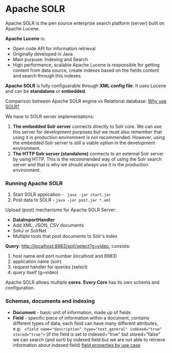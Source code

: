 # Apache SOLR

Apache SOLR is the pen source enterprise search platform (server) built on Apache Lucene. 

__Apache Lucene__ is:
* Open code API for information retrieval
* Originally developed in Java
* Main purpuse: Indexing and Search
* High performance, scalable
Apache Lucene is responsible for getting content from data source, create indexes based on the fields content and search through this
indexes.

__Apache SOLR__ is fully configuarable through __XML config file__. It uses Lucene and can be __standalone__ or __embedded__.

Comparison between Apache SOLR engine vs Relational database: [Why use SOLR?](http://wiki.apache.org/solr/WhyUseSolr)

We have to SOLR server implementations:

1. __The embedded Solr server__ connects directly to Solr core. We can use this server for development purposes but we must also remember that using it in production environment is not recommended. However, using the embedded Solr server is still a viable option in the development environment.
2. __The HTTP Solr server (standalone)__ connects to an external Solr server by using HTTP. This is the recommended way of using the Solr search server and that is why we should always use it in the production environment.

### Running Apache SOLR
1. Start SOLR application - ``` java -jar start.jar```
2. Post data to SOLR - ```java -jar post.jar *.xml```

Upload (post) mechanisms for Apache SOLR Server:

* __DataImportHandler__
* Add XML, JSON, CSV documents
* SolrJ or SolrNet
* Multiple tools that post documents to Solr's index

__Query__: [http://localhost:8983/solr/select?g=video](http://localhost:8983/solr/select?g=video), consists:

1. host name and port number (localhost and 8983)
2. application name (solr)
3. request handler for queries (select)
4. query itself (g=video)

Apache SOLR allows multiple __cores__. __Every Core__ has its own schema and configuration.

### Schemas, documents and indexing
* __Document__ - basic unit of information, made up of fields
* __Field__ - specific piece of information within a document, contains different types of data, each field can have many different attributes, e.g: 
  ``` <field name="description" type="text_general" indexed="true" stored="true">```
  (if the field is set to indexed="true" but stored="false" we can search (and sort) by indexed field but we are not able to retrieve information about indexed field)
  [field properties by use case](https://cwiki.apache.org/confluence/display/solr/Field+Properties+by+Use+Case)
